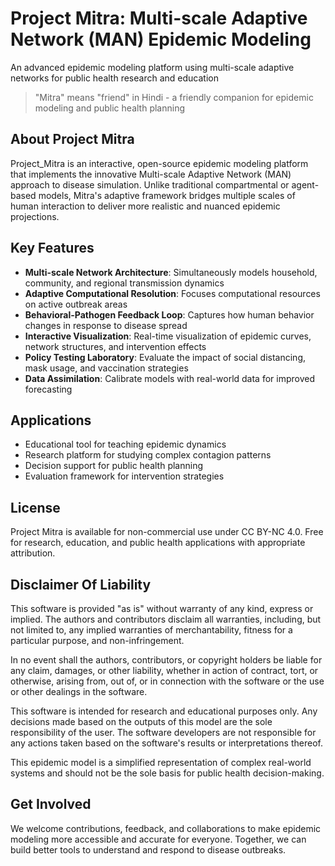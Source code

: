 # Project Mitra: Multi-scale Adaptive Network (MAN) Epidemic Modeling
An advanced epidemic modeling platform using multi-scale adaptive networks for public health research and education

> "Mitra" means "friend" in Hindi - a friendly companion for epidemic modeling and public health planning

## About Project Mitra

Project_Mitra is an interactive, open-source epidemic modeling platform that implements the innovative Multi-scale Adaptive Network (MAN) approach to disease simulation. Unlike traditional compartmental or agent-based models, Mitra's adaptive framework bridges multiple scales of human interaction to deliver more realistic and nuanced epidemic projections.

## Key Features

- **Multi-scale Network Architecture**: Simultaneously models household, community, and regional transmission dynamics
- **Adaptive Computational Resolution**: Focuses computational resources on active outbreak areas
- **Behavioral-Pathogen Feedback Loop**: Captures how human behavior changes in response to disease spread
- **Interactive Visualization**: Real-time visualization of epidemic curves, network structures, and intervention effects
- **Policy Testing Laboratory**: Evaluate the impact of social distancing, mask usage, and vaccination strategies
- **Data Assimilation**: Calibrate models with real-world data for improved forecasting

## Applications

- Educational tool for teaching epidemic dynamics
- Research platform for studying complex contagion patterns
- Decision support for public health planning
- Evaluation framework for intervention strategies

## License

Project Mitra is available for non-commercial use under CC BY-NC 4.0. Free for research, education, and public health applications with appropriate attribution.


## Disclaimer Of Liability

This software is provided "as is" without warranty of any kind, express or implied. The authors and contributors disclaim all warranties, including, but not limited to, any implied warranties of merchantability, fitness for a particular purpose, and non-infringement.

In no event shall the authors, contributors, or copyright holders be liable for any claim, damages, or other liability, whether in action of contract, tort, or otherwise, arising from, out of, or in connection with the software or the use or other dealings in the software.

This software is intended for research and educational purposes only. Any decisions made based on the outputs of this model are the sole responsibility of the user. The software developers are not responsible for any actions taken based on the software's results or interpretations thereof.

This epidemic model is a simplified representation of complex real-world systems and should not be the sole basis for public health decision-making.

## Get Involved

We welcome contributions, feedback, and collaborations to make epidemic modeling more accessible and accurate for everyone. Together, we can build better tools to understand and respond to disease outbreaks.
